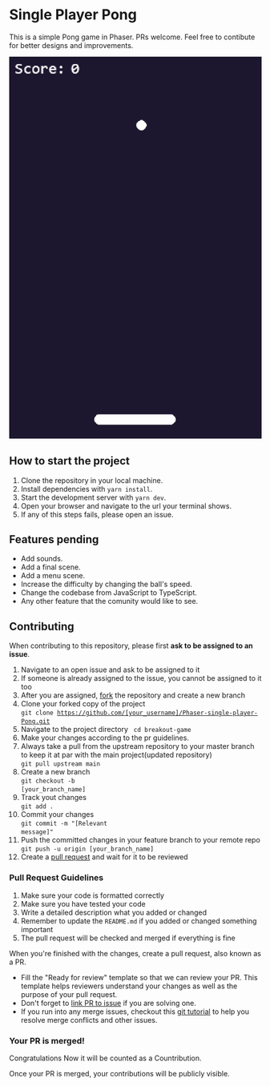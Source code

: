 # Single Player Pong

This is a simple Pong game in Phaser. PRs welcome. Feel free to contibute for better designs and improvements.

![pong](/public/assets/pong.gif)

## How to start the project

1. Clone the repository in your local machine.
2. Install dependencies with `yarn install`.
3. Start the development server with `yarn dev`.
4. Open your browser and navigate to the url your terminal shows.
5. If any of this steps fails, please open an issue.

## Features pending

-   Add sounds.
-   Add a final scene.
-   Add a menu scene.
-   Increase the difficulty by changing the ball's speed.
-   Change the codebase from JavaScript to TypeScript.
-   Any other feature that the comunity would like to see.

## Contributing

When contributing to this repository, please first **ask to be assigned to an issue**.

1. Navigate to an open issue and ask to be assigned to it
2. If someone is already assigned to the issue, you cannot be assigned to it too
3. After you are assigned, [fork](https://docs.github.com/en/get-started/quickstart/fork-a-repo) the repository and create a new branch
4. Clone your forked copy of the project<br><code>git clone https://github.com/[your_username]/Phaser-single-player-Pong.git</code>
5. Navigate to the project directory <code> cd breakout-game </code>
6. Make your changes according to the pr guidelines.
7. Always take a pull from the upstream repository to your master branch to keep it at par with the main project(updated repository) <br> <code>git pull upstream main</code>
8. Create a new branch<br><code>git checkout -b [your_branch_name]</code>
9. Track yout changes <br><code>git add .</code>
10. Commit your changes <br><code>git commit -m "[Relevant message]"</code>
11. Push the committed changes in your feature branch to your remote repo<br><code>git push -u origin [your_branch_name]</code>
12. Create a [pull request](https://docs.github.com/en/pull-requests/collaborating-with-pull-requests/proposing-changes-to-your-work-with-pull-requests/creating-a-pull-request) and wait for it to be reviewed

### Pull Request Guidelines

1. Make sure your code is formatted correctly
2. Make sure you have tested your code
3. Write a detailed description what you added or changed
4. Remember to update the `README.md` if you added or changed something important
5. The pull request will be checked and merged if everything is fine

When you're finished with the changes, create a pull request, also known as a PR.

-   Fill the "Ready for review" template so that we can review your PR. This template helps reviewers understand your changes as well as the purpose of your pull request.
-   Don't forget to [link PR to issue](https://docs.github.com/en/issues/tracking-your-work-with-issues/linking-a-pull-request-to-an-issue) if you are solving one.
-   If you run into any merge issues, checkout this [git tutorial](https://github.com/skills/resolve-merge-conflicts) to help you resolve merge conflicts and other issues.

### Your PR is merged!

Congratulations Now it will be counted as a Countribution.

Once your PR is merged, your contributions will be publicly visible.

